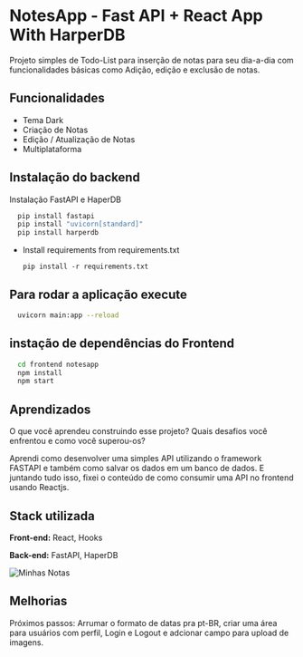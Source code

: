 
# NotesApp - Fast API + React App With HarperDB

Projeto simples de Todo-List para inserção de notas para seu dia-a-dia com funcionalidades básicas como Adição, edição e exclusão de notas.


## Funcionalidades

- Tema Dark
- Criação de Notas
- Edição / Atualização de Notas
- Multiplataforma


## Instalação do backend

Instalação FastAPI e HaperDB
```bash
  pip install fastapi
  pip install "uvicorn[standard]"
  pip install harperdb
```
- Install requirements from requirements.txt
    ```
    pip install -r requirements.txt
    ```

## Para rodar a aplicação execute
```bash
  uvicorn main:app --reload
```

## instação de dependências do Frontend

```bash
  cd frontend notesapp
  npm install
  npm start
```

## Aprendizados

O que você aprendeu construindo esse projeto? Quais desafios você enfrentou e como você superou-os?

Aprendi como desenvolver uma simples API utilizando o framework FASTAPI e também como salvar os dados em um banco de dados.
E juntando tudo isso, fixei o conteúdo de como consumir uma API no frontend usando Reactjs.

## Stack utilizada

**Front-end:** React, Hooks

**Back-end:** FastAPI, HaperDB

![Minhas Notas](https://user-images.githubusercontent.com/62387982/205068562-0a4f20f2-eb10-4adb-a9c5-cfacf8f0dcb3.png)


## Melhorias

Próximos passos: Arrumar o formato de datas pra pt-BR, criar uma área para usuários com perfil, Login e Logout
e adcionar campo para upload de imagens.


